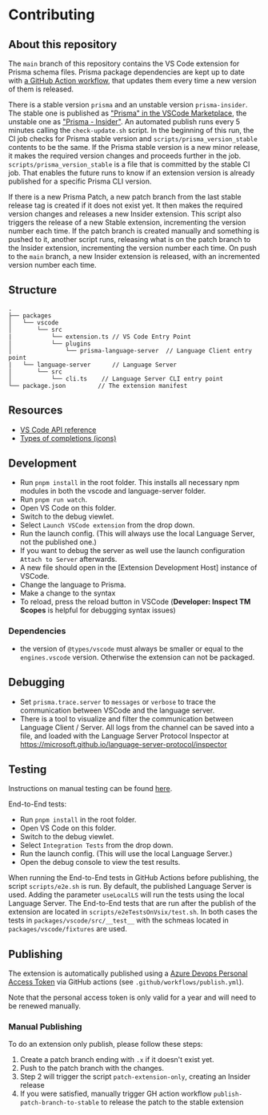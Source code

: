 # Contributing

## About this repository

The `main` branch of this repository contains the VS Code extension for Prisma schema files. Prisma package dependencies are kept up to date with [a GitHub Action workflow](/.github/workflows/1_check_for_updates.yml), that updates them every time a new version of them is released.

There is a stable version `prisma` and an unstable version `prisma-insider`. The stable one is published as ["Prisma" in the VSCode Marketplace](https://marketplace.visualstudio.com/items?itemName=Prisma.prisma), the unstable one as ["Prisma - Insider"](https://marketplace.visualstudio.com/items?itemName=Prisma.prisma-insider). An automated publish runs every 5 minutes calling the `check-update.sh` script.
In the beginning of this run, the CI job checks for Prisma stable version and `scripts/prisma_version_stable` contents to be the same. If the Prisma stable version is a new minor release, it makes the required version changes and proceeds further in the job. `scripts/prisma_version_stable` is a file that is committed by the stable CI job. That enables the future runs to know if an extension version is already published for a specific Prisma CLI version.

If there is a new Prisma Patch, a new patch branch from the last stable release tag is created if it does not exist yet. It then makes the required version changes and releases a new Insider extension. This script also triggers the release of a new Stable extension, incrementing the version number each time.
If the patch branch is created manually and something is pushed to it, another script runs, releasing what is on the patch branch to the Insider extension, incrementing the version number each time.
On push to the `main` branch, a new Insider extension is released, with an incremented version number each time.

## Structure

```
.
├── packages
│   └── vscode
│       └── src
|           └── extension.ts // VS Code Entry Point
│           └── plugins
│               └── prisma-language-server  // Language Client entry point
|   └── language-server      // Language Server
│       └── src
│           └── cli.ts    // Language Server CLI entry point
└── package.json         // The extension manifest
```

## Resources

- [VS Code API reference](https://code.visualstudio.com/api/references/vscode-api)
- [Types of completions (icons)](https://code.visualstudio.com/docs/editor/intellisense#_types-of-completions)

## Development

- Run `pnpm install` in the root folder. This installs all necessary npm modules in both the vscode and language-server folder.
- Run `pnpm run watch`.
- Open VS Code on this folder.
- Switch to the debug viewlet.
- Select `Launch VSCode extension` from the drop down.
- Run the launch config. (This will always use the local Language Server, not the published one.)
- If you want to debug the server as well use the launch configuration `Attach to Server` afterwards.
- A new file should open in the [Extension Development Host] instance of VSCode.
- Change the language to Prisma.
- Make a change to the syntax
- To reload, press the reload button in VSCode (**Developer: Inspect TM Scopes** is helpful for debugging syntax issues)

### Dependencies

- the version of `@types/vscode` must always be smaller or equal to the `engines.vscode` version. Otherwise the extension can not be packaged.

## Debugging

- Set `prisma.trace.server` to `messages` or `verbose` to trace the communication between VSCode and the language server.
- There is a tool to visualize and filter the communication between Language Client / Server. All logs from the channel can be saved into a file, and loaded with the Language Server Protocol Inspector at https://microsoft.github.io/language-server-protocol/inspector

## Testing

Instructions on manual testing can be found [here](TESTING.md).

End-to-End tests:

- Run `pnpm install` in the root folder.
- Open VS Code on this folder.
- Switch to the debug viewlet.
- Select `Integration Tests` from the drop down.
- Run the launch config. (This will use the local Language Server.)
- Open the debug console to view the test results.

When running the End-to-End tests in GitHub Actions before publishing, the script `scripts/e2e.sh` is run. By default, the published Language Server is used. Adding the parameter `useLocalLS` will run the tests using the local Language Server.
The End-to-End tests that are run after the publish of the extension are located in `scripts/e2eTestsOnVsix/test.sh`.
In both cases the tests in `packages/vscode/src/__test__` with the schmeas located in `packages/vscode/fixtures` are used.

## Publishing

The extension is automatically published using a [Azure Devops Personal Access Token](https://code.visualstudio.com/api/working-with-extensions/publishing-extension#get-a-personal-access-token) via GitHub actions (see `.github/workflows/publish.yml`).

Note that the personal access token is only valid for a year and will need to be renewed manually.

### Manual Publishing

To do an extension only publish, please follow these steps:

1. Create a patch branch ending with `.x` if it doesn't exist yet.
2. Push to the patch branch with the changes.
3. Step 2 will trigger the script `patch-extension-only`, creating an Insider release
4. If you were satisfied, manually trigger GH action workflow `publish-patch-branch-to-stable` to release the patch to the stable extension
